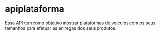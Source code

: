 # apiplataforma


Essa API tem como objetivo mostrar plataformas de veiculos com os seus tamanhos para efetuar as entregas dos seus produtos.
